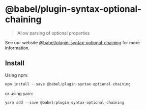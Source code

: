 # @babel/plugin-syntax-optional-chaining

> Allow parsing of optional properties

See our website [@babel/plugin-syntax-optional-chaining](https://new.babeljs.io/docs/en/next/babel-plugin-syntax-optional-chaining.html) for more information.

## Install

Using npm:

```js
npm install --save @babel/plugin-syntax-optional-chaining
```

or using yarn:

```js
yarn add --save @babel/plugin-syntax-optional-chaining
```
